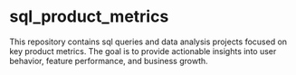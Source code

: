 # sql_product_metrics
This repository contains sql queries and data analysis projects focused on key product metrics. The goal is to provide actionable insights into user behavior, feature performance, and business growth.
